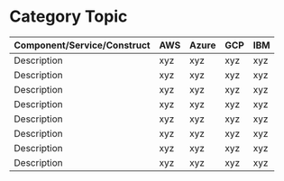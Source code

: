 # Category Topic


| Component/Service/Construct| AWS | Azure | GCP | IBM |
|----------------------------|----------------|---------------|------------|-----|
| Description| xyz | xyz | xyz | xyz|
| Description| xyz | xyz | xyz | xyz|
| Description| xyz | xyz | xyz | xyz|
| Description| xyz | xyz | xyz | xyz|
| Description| xyz | xyz | xyz | xyz|
| Description| xyz | xyz | xyz | xyz|
| Description| xyz | xyz | xyz | xyz|
| Description| xyz | xyz | xyz | xyz|




   



